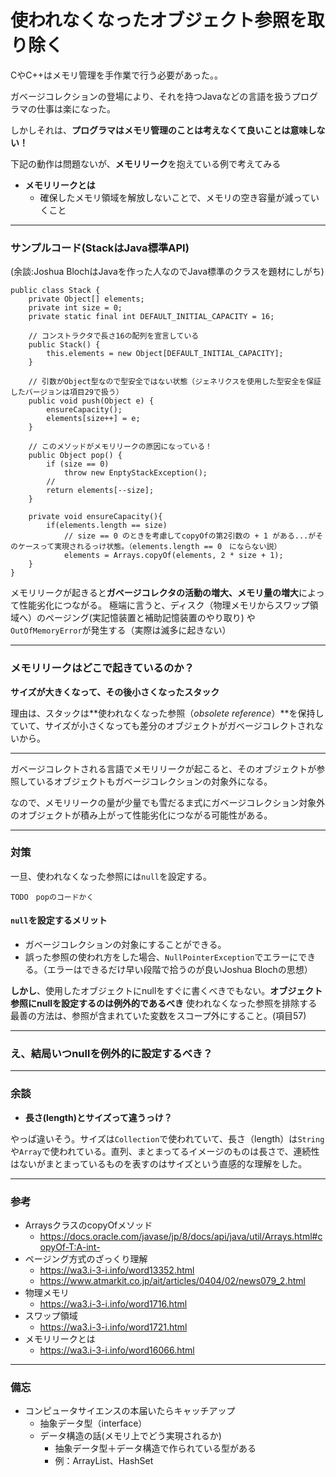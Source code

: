 # 使われなくなったオブジェクト参照を取り除く

CやC++はメモリ管理を手作業で行う必要があった。。

ガベージコレクションの登場により、それを持つJavaなどの言語を扱うプログラマの仕事は楽になった。

しかしそれは、**プログラマはメモリ管理のことは考えなくて良いことは意味しない！**

下記の動作は問題ないが、**メモリリーク**を抱えている例で考えてみる

- **メモリリークとは**
    - 確保したメモリ領域を解放しないことで、メモリの空き容量が減っていくこと
---
### サンプルコード(StackはJava標準API)
(余談:Joshua BlochはJavaを作った人なのでJava標準のクラスを題材にしがち)
```
public class Stack {
    private Object[] elements;
    private int size = 0;
    private static final int DEFAULT_INITIAL_CAPACITY = 16;

    // コンストラクタで長さ16の配列を宣言している
    public Stack() {
        this.elements = new Object[DEFAULT_INITIAL_CAPACITY];
    }

    // 引数がObject型なので型安全ではない状態（ジェネリクスを使用した型安全を保証したバージョンは項目29で扱う）
    public void push(Object e) {
        ensureCapacity();
        elements[size++] = e;
    }

    // このメソッドがメモリリークの原因になっている！
    public Object pop() {
        if (size == 0)
            throw new EnptyStackException();
        // 
        return elements[--size];
    }

    private void ensureCapacity(){
        if(elements.length == size)
            // size == 0 のときを考慮してcopyOfの第2引数の + 1 がある...がそのケースって実現されるっけ状態。（elements.length == 0　にならない説）
            elements = Arrays.copyOf(elements, 2 * size + 1);
    }
}

```
メモリリークが起きると**ガベージコレクタの活動の増大、メモリ量の増大**によって性能劣化につながる。
極端に言うと、ディスク（物理メモリからスワップ領域へ）のページング(実記憶装置と補助記憶装置のやり取り)
や`OutOfMemoryError`が発生する（実際は滅多に起きない）

---
### メモリリークはどこで起きているのか？
**サイズが大きくなって、その後小さくなったスタック**

理由は、スタックは**使われなくなった参照（*obsolete reference*）**を保持していて、サイズが小さくなっても差分のオブジェクトがガベージコレクトされないから。

---

ガベージコレクトされる言語でメモリリークが起こると、そのオブジェクトが参照しているオブジェクトもガベージコレクションの対象外になる。

なので、メモリリークの量が少量でも雪だるま式にガベージコレクション対象外のオブジェクトが積み上がって性能劣化につながる可能性がある。

---
### 対策
一旦、使われなくなった参照には`null`を設定する。
```
TODO　popのコードかく
```
#### `null`を設定するメリット
- ガベージコレクションの対象にすることができる。
- 誤った参照の使われ方をした場合、`NullPointerException`でエラーにできる。（エラーはできるだけ早い段階で拾うのが良いJoshua Blochの思想）

**しかし**、使用したオブジェクトにnullをすぐに書くべきでもない。**オブジェクト参照にnullを設定するのは例外的であるべき**
使われなくなった参照を排除する最善の方法は、参照が含まれていた変数をスコープ外にすること。(項目57)

---

### え、結局いつnullを例外的に設定するべき？


---
### 余談
- **長さ(length)とサイズって違うっけ？**

やっぱ違いそう。サイズは`Collection`で使われていて、長さ（length）は`String`や`Array`で使われている。直列、まとまってるイメージのものは長さで、連続性はないがまとまっているものを表すのはサイズという直感的な理解をした。


--- 
### 参考
- ArraysクラスのcopyOfメソッド
    - https://docs.oracle.com/javase/jp/8/docs/api/java/util/Arrays.html#copyOf-T:A-int-
- ページング方式のざっくり理解
    - https://wa3.i-3-i.info/word13352.html
    - https://www.atmarkit.co.jp/ait/articles/0404/02/news079_2.html
- 物理メモリ
    - https://wa3.i-3-i.info/word1716.html
- スワップ領域
    - https://wa3.i-3-i.info/word1721.html
- メモリリークとは
    - https://wa3.i-3-i.info/word16066.html


--- 
### 備忘
- コンピュータサイエンスの本届いたらキャッチアップ
    - 抽象データ型（interface）
    - データ構造の話(メモリ上でどう実現されるか)
        - 抽象データ型＋データ構造で作られている型がある
        - 例：ArrayList、HashSet
